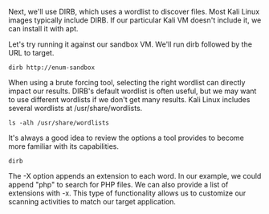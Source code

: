 Next, we'll use DIRB, which uses a wordlist to discover files. Most Kali Linux images typically include DIRB. If our particular Kali VM doesn't include it, we can install it with apt.

Let's try running it against our sandbox VM. We'll run dirb followed by the URL to target.

```console
dirb http://enum-sandbox
```

When using a brute forcing tool, selecting the right wordlist can directly impact our results. DIRB's default wordlist is often useful, but we may want to use different wordlists if we don't get many results. Kali Linux includes several wordlists at /usr/share/wordlists.

```console
ls -alh /usr/share/wordlists
```

It's always a good idea to review the options a tool provides to become more familiar with its capabilities.

```console
dirb
```

The -X option appends an extension to each word. In our example, we could append "php" to search for PHP files. We can also provide a list of extensions with -x. This type of functionality allows us to customize our scanning activities to match our target application.

